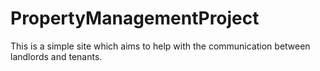 # PropertyManagementProject
This is a simple site which aims to help with the communication between landlords and tenants.

